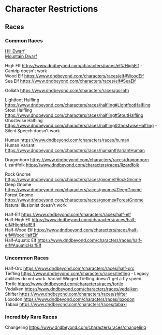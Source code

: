 # Character Restrictions  

## Races  


### Common Races  
[Hill Dwarf](https://www.dndbeyond.com/characters/races/dwarf#HillDwarf)  
[Mountain Dwarf](https://www.dndbeyond.com/characters/races/dwarf#MountainDwarf)  


High Elf  https://www.dndbeyond.com/characters/races/elf#HighElf - Cantrip doesn't work  
Wood Elf https://www.dndbeyond.com/characters/races/elf#WoodElf  
Sea Elf https://www.dndbeyond.com/characters/races/elf#SeaElf  
 

Goliath https://www.dndbeyond.com/characters/races/goliath  


Lightfoot Halfling  https://www.dndbeyond.com/characters/races/halfling#LightfootHalfling  
Stout Halfling https://www.dndbeyond.com/characters/races/halfling#StoutHalfling  
Ghostwise Halfling https://www.dndbeyond.com/characters/races/halfling#GhostwiseHalfling - Silent Speech doesn't work  


Human https://www.dndbeyond.com/characters/races/human  
Human Variant https://www.dndbeyond.com/characters/races/human#VariantHuman  


Dragonborn https://www.dndbeyond.com/characters/races/dragonborn  
Lizardfolk https://www.dndbeyond.com/characters/races/lizardfolk  


Rock Gnome https://www.dndbeyond.com/characters/races/gnome#RockGnome  
Deep Gnome https://www.dndbeyond.com/characters/races/gnome#DeepGnome  
Forest Gnome https://www.dndbeyond.com/characters/races/gnome#ForestGnome  Natural Illusionist doesn't work  


Half-Elf https://www.dndbeyond.com/characters/races/half-elf  
Half-High Elf https://www.dndbeyond.com/characters/races/half-elf#HighHalfElf  
Half-Wood Elf https://www.dndbeyond.com/characters/races/half-elf#WoodHalfElf  
Half-Aquatic Elf https://www.dndbeyond.com/characters/races/half-elf#AquaticHalfElf  


### Uncommon Races  
Half-Orc https://www.dndbeyond.com/characters/races/half-orc  
Tiefling https://www.dndbeyond.com/characters/races/tiefling - Legacy abilities do not work. Variant Winged Tiefling doesn't get a fly speed.  
Tortle  https://www.dndbeyond.com/characters/races/tortle  
Vedalken https://www.dndbeyond.com/characters/races/vedalken  
Shifter https://www.dndbeyond.com/characters/races/shifter  
Loxodon https://www.dndbeyond.com/characters/races/loxodon  
Tabaxi https://www.dndbeyond.com/characters/races/tabaxi  

### Incredibly Rare Races  
Changeling https://www.dndbeyond.com/characters/races/changeling  



